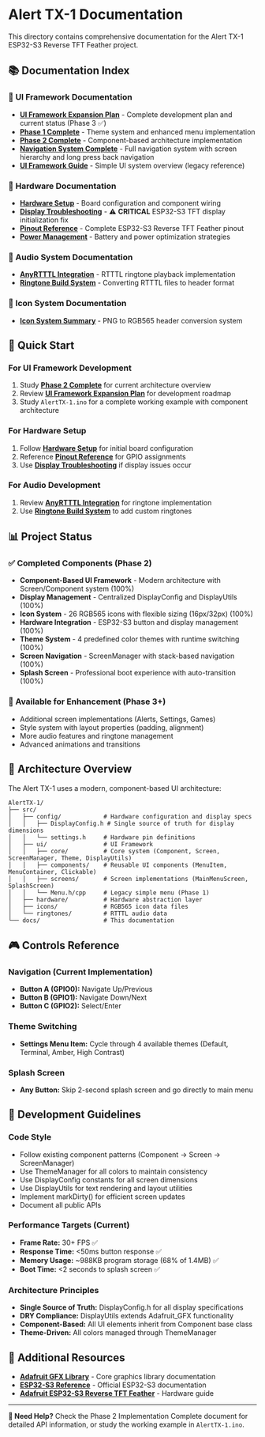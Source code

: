# Alert TX-1 Documentation

This directory contains comprehensive documentation for the Alert TX-1 ESP32-S3 Reverse TFT Feather project.

## 📚 Documentation Index

### 🎨 UI Framework Documentation
- **[UI Framework Expansion Plan](UI_FRAMEWORK_EXPANSION_PLAN.md)** - Complete development plan and current status (Phase 3 ✅)
- **[Phase 1 Complete](PHASE1_IMPLEMENTATION_COMPLETE.md)** - Theme system and enhanced menu implementation
- **[Phase 2 Complete](PHASE2_IMPLEMENTATION_COMPLETE.md)** - Component-based architecture implementation
- **[Navigation System Complete](NAVIGATION_SYSTEM_COMPLETE.md)** - Full navigation system with screen hierarchy and long press back navigation
- **[UI Framework Guide](UI_FRAMEWORK_GUIDE.md)** - Simple UI system overview (legacy reference)

### 🔧 Hardware Documentation  
- **[Hardware Setup](hardware-setup.md)** - Board configuration and component wiring
- **[Display Troubleshooting](display-troubleshooting.md)** - ⚠️ **CRITICAL** ESP32-S3 TFT display initialization fix
- **[Pinout Reference](pinout-reference.md)** - Complete ESP32-S3 Reverse TFT Feather pinout
- **[Power Management](power-management.md)** - Battery and power optimization strategies

### 🎵 Audio System Documentation
- **[AnyRTTTL Integration](anyrtttl-integration.md)** - RTTTL ringtone playback implementation
- **[Ringtone Build System](ringtone-build-system.md)** - Converting RTTTL files to header format

### 🎨 Icon System Documentation
- **[Icon System Summary](ICON_SYSTEM_SUMMARY.md)** - PNG to RGB565 header conversion system

## 🚀 Quick Start

### For UI Framework Development
1. Study **[Phase 2 Complete](PHASE2_IMPLEMENTATION_COMPLETE.md)** for current architecture overview
2. Review **[UI Framework Expansion Plan](UI_FRAMEWORK_EXPANSION_PLAN.md)** for development roadmap
3. Study `AlertTX-1.ino` for a complete working example with component architecture

### For Hardware Setup
1. Follow **[Hardware Setup](hardware-setup.md)** for initial board configuration
2. Reference **[Pinout Reference](pinout-reference.md)** for GPIO assignments
3. Use **[Display Troubleshooting](display-troubleshooting.md)** if display issues occur

### For Audio Development
1. Review **[AnyRTTTL Integration](anyrtttl-integration.md)** for ringtone implementation
2. Use **[Ringtone Build System](ringtone-build-system.md)** to add custom ringtones

## 📊 Project Status

### ✅ Completed Components (Phase 2)
- **Component-Based UI Framework** - Modern architecture with Screen/Component system (100%)
- **Display Management** - Centralized DisplayConfig and DisplayUtils (100%)
- **Icon System** - 26 RGB565 icons with flexible sizing (16px/32px) (100%)
- **Hardware Integration** - ESP32-S3 button and display management (100%)
- **Theme System** - 4 predefined color themes with runtime switching (100%)
- **Screen Navigation** - ScreenManager with stack-based navigation (100%)
- **Splash Screen** - Professional boot experience with auto-transition (100%)

### 🔄 Available for Enhancement (Phase 3+)
- Additional screen implementations (Alerts, Settings, Games)
- Style system with layout properties (padding, alignment)
- More audio features and ringtone management
- Advanced animations and transitions

## 🎯 Architecture Overview

The Alert TX-1 uses a modern, component-based UI architecture:

```
AlertTX-1/
├── src/
│   ├── config/            # Hardware configuration and display specs
│   │   ├── DisplayConfig.h # Single source of truth for display dimensions
│   │   └── settings.h     # Hardware pin definitions
│   ├── ui/                # UI Framework
│   │   ├── core/          # Core system (Component, Screen, ScreenManager, Theme, DisplayUtils)
│   │   ├── components/    # Reusable UI components (MenuItem, MenuContainer, Clickable)
│   │   ├── screens/       # Screen implementations (MainMenuScreen, SplashScreen)
│   │   └── Menu.h/cpp     # Legacy simple menu (Phase 1)
│   ├── hardware/          # Hardware abstraction layer
│   ├── icons/             # RGB565 icon data files
│   └── ringtones/         # RTTTL audio data
└── docs/                  # This documentation
```

## 🎮 Controls Reference

### Navigation (Current Implementation)
- **Button A (GPIO0):** Navigate Up/Previous
- **Button B (GPIO1):** Navigate Down/Next  
- **Button C (GPIO2):** Select/Enter

### Theme Switching
- **Settings Menu Item:** Cycle through 4 available themes (Default, Terminal, Amber, High Contrast)

### Splash Screen
- **Any Button:** Skip 2-second splash screen and go directly to main menu

## 🔧 Development Guidelines

### Code Style
- Follow existing component patterns (Component -> Screen -> ScreenManager)
- Use ThemeManager for all colors to maintain consistency
- Use DisplayConfig constants for all screen dimensions
- Use DisplayUtils for text rendering and layout utilities
- Implement markDirty() for efficient screen updates
- Document all public APIs

### Performance Targets (Current)
- **Frame Rate:** 30+ FPS ✅
- **Response Time:** <50ms button response ✅
- **Memory Usage:** ~988KB program storage (68% of 1.4MB) ✅
- **Boot Time:** <2 seconds to splash screen ✅

### Architecture Principles
- **Single Source of Truth:** DisplayConfig.h for all display specifications
- **DRY Compliance:** DisplayUtils extends Adafruit_GFX functionality
- **Component-Based:** All UI elements inherit from Component base class
- **Theme-Driven:** All colors managed through ThemeManager

## 📖 Additional Resources

- **[Adafruit GFX Library](https://github.com/adafruit/Adafruit-GFX-Library)** - Core graphics library documentation
- **[ESP32-S3 Reference](https://docs.espressif.com/projects/esp-idf/en/latest/esp32s3/)** - Official ESP32-S3 documentation
- **[Adafruit ESP32-S3 Reverse TFT Feather](https://learn.adafruit.com/adafruit-esp32-s3-reverse-tft-feather)** - Hardware guide

---

**📧 Need Help?** Check the Phase 2 Implementation Complete document for detailed API information, or study the working example in `AlertTX-1.ino`.
